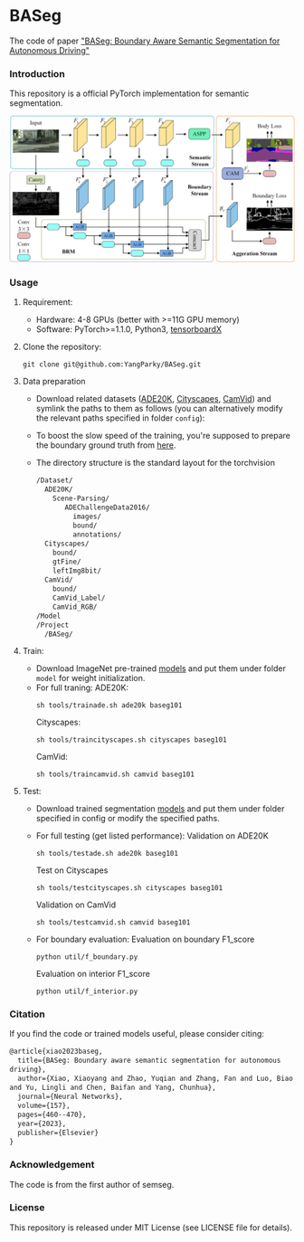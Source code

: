 # BASeg
The code of paper ["BASeg: Boundary Aware Semantic Segmentation for Autonomous Driving"](https://www.sciencedirect.com/science/article/abs/pii/S0893608022004294)

### Introduction
This repository is a official PyTorch implementation for semantic segmentation. 

<img src="./figure/image.jpg" width="900"/>

### Usage
1. Requirement:
   - Hardware: 4-8 GPUs (better with >=11G GPU memory)
   - Software: PyTorch>=1.1.0, Python3, [tensorboardX](https://github.com/lanpa/tensorboardX)

2. Clone the repository:
   ```shell
   git clone git@github.com:YangParky/BASeg.git
   ```

3. Data preparation
   - Download related datasets ([ADE20K](http://groups.csail.mit.edu/vision/datasets/ADE20K/), [Cityscapes](https://www.cityscapes-dataset.com/), [CamVid](https://github.com/lih627/CamVid)) and symlink the paths to them as follows (you can alternatively modify the relevant paths specified in folder `config`):

   - To boost the slow speed of the training, you're supposed to prepare the boundary ground truth from [here](https://drive.google.com/drive/folders/1wihXt4chb8Tq5lvPCtT1HXkDqWcyCyoc?usp=sharing).
   - The directory structure is the standard layout for the torchvision
     ```
     /Dataset/
       ADE20K/
         Scene-Parsing/
            ADEChallengeData2016/
              images/
              bound/
              annotations/
       Cityscapes/
         bound/
         gtFine/
         leftImg8bit/
       CamVid/
         bound/
         CamVid_Label/
         CamVid_RGB/
     /Model
     /Project
       /BASeg/
     ```

4. Train:
   - Download ImageNet pre-trained [models](https://drive.google.com/open?id=15wx9vOM0euyizq-M1uINgN0_wjVRf9J3) and put them under folder `model` for weight initialization. 
   - For full traning:
     ADE20K:
     ```shell
     sh tools/trainade.sh ade20k baseg101
     ```
     Cityscapes:
     ```shell
     sh tools/traincityscapes.sh cityscapes baseg101
     ```
     CamVid:
     ```shell
     sh tools/traincamvid.sh camvid baseg101
     ```

5. Test:
   - Download trained segmentation [models](https://drive.google.com/drive/folders/1u63PwLEDbvURM_THT99X6UNuQPSP0I3h?usp=sharing) and put them under folder specified in config or modify the specified paths.
   - For full testing (get listed performance):
     Validation on ADE20K
      ```shell
      sh tools/testade.sh ade20k baseg101
      ```
     Test on Cityscapes
      ```shell
      sh tools/testcityscapes.sh cityscapes baseg101
      ```
     Validation on CamVid
      ```shell
      sh tools/testcamvid.sh camvid baseg101
      ```

   - For boundary evaluation:
     Evaluation on boundary F1_score
      ```shell
      python util/f_boundary.py
      ```
     Evaluation on interior F1_score
      ```shell
      python util/f_interior.py
      ```

### Citation
If you find the code or trained models useful, please consider citing:
```
@article{xiao2023baseg,
  title={BASeg: Boundary aware semantic segmentation for autonomous driving},
  author={Xiao, Xiaoyang and Zhao, Yuqian and Zhang, Fan and Luo, Biao and Yu, Lingli and Chen, Baifan and Yang, Chunhua},
  journal={Neural Networks},
  volume={157},
  pages={460--470},
  year={2023},
  publisher={Elsevier}
}
```

### Acknowledgement
The code is from the first author of semseg.

### License
This repository is released under MIT License (see LICENSE file for details).
